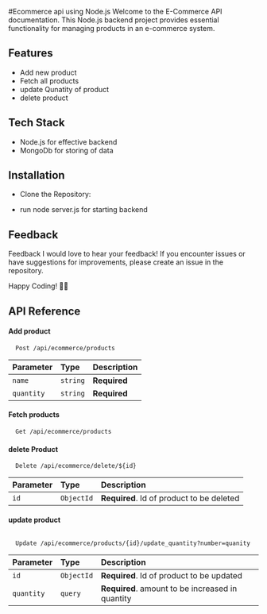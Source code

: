 
#Ecommerce api using Node.js 
Welcome to the E-Commerce API documentation. This Node.js backend project provides essential functionality for managing products in an e-commerce system.

## Features

- Add new product
- Fetch all products 
- update Qunatity of product
- delete product
## Tech Stack

- Node.js for effective backend
- MongoDb for storing of data

## Installation

- Clone the Repository:

- run node server.js for starting backend
    
## Feedback

Feedback
I would love to hear your feedback! If you encounter issues or have suggestions for improvements, please create an issue in the repository.

Happy Coding! 🌅✨

## API Reference

#### Add product

```http
  Post /api/ecommerce/products
```

| Parameter | Type     | Description                |
| :-------- | :------- | :------------------------- |
| `name` | `string` | **Required**  |
| `quantity` | `string` | **Required**  |

#### Fetch products

```http
  Get /api/ecommerce/products
```


#### delete Product

```http
  Delete /api/ecommerce/delete/${id}
```
| Parameter | Type     | Description                       |
| :-------- | :------- | :-------------------------------- |
| `id`      | `ObjectId` | **Required**. Id of product to be deleted  |



#### update product
```http

  Update /api/ecommerce/products/{id}/update_quantity?number=quanity
```
| Parameter | Type     | Description                       |
| :-------- | :------- | :-------------------------------- |
| `id`      | `ObjectId` | **Required**. Id of product to be updated |
| `quantity`      | `query` | **Required**. amount to be increased in quantity |


